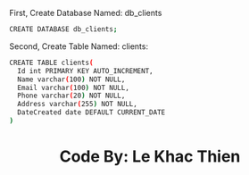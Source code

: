 First, Create Database Named: db_clients
```sh
CREATE DATABASE db_clients;
```

Second, Create Table Named: clients:
```sh
CREATE TABLE clients(
  Id int PRIMARY KEY AUTO_INCREMENT,
  Name varchar(100) NOT NULL,
  Email varchar(100) NOT NULL,	
  Phone varchar(20) NOT NULL,	
  Address varchar(255) NOT NULL,	
  DateCreated date DEFAULT CURRENT_DATE
)  
```

<h1 align="center">Code By: Le Khac Thien</h1>